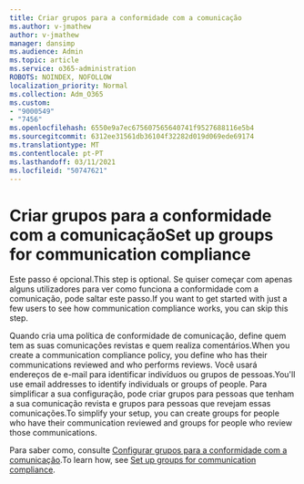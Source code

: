 ```yaml
---
title: Criar grupos para a conformidade com a comunicação
ms.author: v-jmathew
author: v-jmathew
manager: dansimp
ms.audience: Admin
ms.topic: article
ms.service: o365-administration
ROBOTS: NOINDEX, NOFOLLOW
localization_priority: Normal
ms.collection: Adm_O365
ms.custom:
- "9000549"
- "7456"
ms.openlocfilehash: 6550e9a7ec675607565640741f9527688116e5b4
ms.sourcegitcommit: 6312ee31561db36104f32282d019d069ede69174
ms.translationtype: MT
ms.contentlocale: pt-PT
ms.lasthandoff: 03/11/2021
ms.locfileid: "50747621"
---
```

# <a name="set-up-groups-for-communication-compliance"></a><span data-ttu-id="b2e4b-102">Criar grupos para a conformidade com a comunicação</span><span class="sxs-lookup"><span data-stu-id="b2e4b-102">Set up groups for communication compliance</span></span>

<span data-ttu-id="b2e4b-103">Este passo é opcional.</span><span class="sxs-lookup"><span data-stu-id="b2e4b-103">This step is optional.</span></span> <span data-ttu-id="b2e4b-104">Se quiser começar com apenas alguns utilizadores para ver como funciona a conformidade com a comunicação, pode saltar este passo.</span><span class="sxs-lookup"><span data-stu-id="b2e4b-104">If you want to get started with just a few users to see how communication compliance works, you can skip this step.</span></span>  
  
<span data-ttu-id="b2e4b-105">Quando cria uma política de conformidade de comunicação, define quem tem as suas comunicações revistas e quem realiza comentários.</span><span class="sxs-lookup"><span data-stu-id="b2e4b-105">When you create a communication compliance policy, you define who has their communications reviewed and who performs reviews.</span></span> <span data-ttu-id="b2e4b-106">Você usará endereços de e-mail para identificar indivíduos ou grupos de pessoas.</span><span class="sxs-lookup"><span data-stu-id="b2e4b-106">You'll use email addresses to identify individuals or groups of people.</span></span> <span data-ttu-id="b2e4b-107">Para simplificar a sua configuração, pode criar grupos para pessoas que tenham a sua comunicação revista e grupos para pessoas que revejam essas comunicações.</span><span class="sxs-lookup"><span data-stu-id="b2e4b-107">To simplify your setup, you can create groups for people who have their communication reviewed and groups for people who review those communications.</span></span>  
  
<span data-ttu-id="b2e4b-108">Para saber como, consulte [Configurar grupos para a conformidade com a comunicação](https://go.microsoft.com/fwlink/?linkid=2129594).</span><span class="sxs-lookup"><span data-stu-id="b2e4b-108">To learn how, see [Set up groups for communication compliance](https://go.microsoft.com/fwlink/?linkid=2129594).</span></span>
